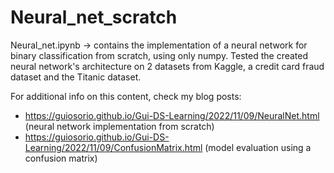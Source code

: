 # Neural_net_scratch

Neural_net.ipynb -> contains the implementation of a neural network for binary classification from scratch, using only numpy. Tested the created neural network's architecture on 2 datasets from Kaggle, a credit card fraud dataset and the Titanic dataset.

For additional info on this content, check my blog posts:
- https://guiosorio.github.io/Gui-DS-Learning/2022/11/09/NeuralNet.html (neural network implementation from scratch)
- https://guiosorio.github.io/Gui-DS-Learning/2022/11/09/ConfusionMatrix.html (model evaluation using a confusion matrix)
